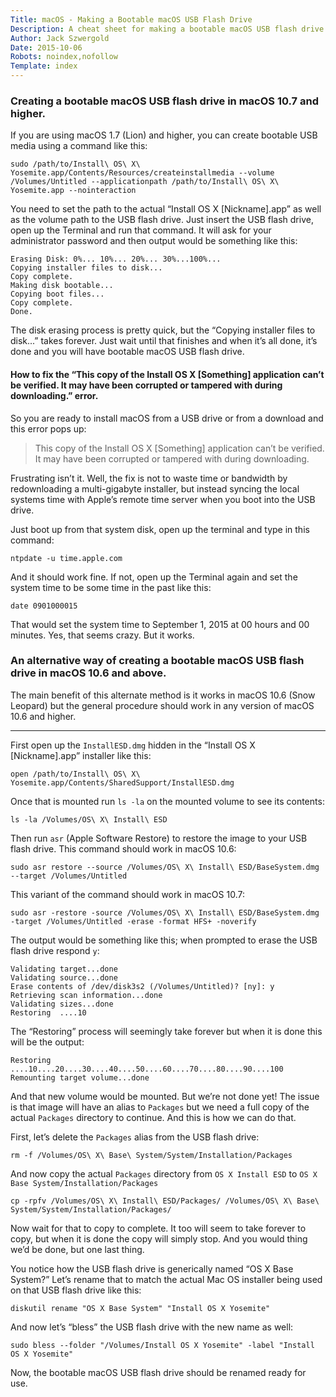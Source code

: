 ```yaml
---
Title: macOS - Making a Bootable macOS USB Flash Drive
Description: A cheat sheet for making a bootable macOS USB flash drive.
Author: Jack Szwergold
Date: 2015-10-06
Robots: noindex,nofollow
Template: index
---
```


### Creating a bootable macOS USB flash drive in macOS 10.7 and higher.

If you are using macOS 1.7 (Lion) and higher, you can create bootable USB media using a command like this:

    sudo /path/to/Install\ OS\ X\ Yosemite.app/Contents/Resources/createinstallmedia --volume /Volumes/Untitled --applicationpath /path/to/Install\ OS\ X\ Yosemite.app --nointeraction

You need to set the path to the actual “Install OS X [Nickname].app” as well as the volume path to the USB flash drive. Just insert the USB flash drive, open up the Terminal and run that command. It will ask for your administrator password and then output would be something like this:

    Erasing Disk: 0%... 10%... 20%... 30%...100%...
    Copying installer files to disk...
    Copy complete.
    Making disk bootable...
    Copying boot files...
    Copy complete.
    Done.

The disk erasing process is pretty quick, but the “Copying installer files to disk...” takes forever. Just wait until that finishes and when it’s all done, it’s done and you will have bootable macOS USB flash drive.

#### How to fix the “This copy of the Install OS X [Something] application can’t be verified. It may have been corrupted or tampered with during downloading.” error.

So you are ready to install macOS from a USB drive or from a download and this error pops up:

> This copy of the Install OS X [Something] application can’t be verified. It may have been corrupted or tampered with during downloading.

Frustrating isn’t it. Well, the fix is not to waste time or bandwidth by redownloading a multi-gigabyte installer, but instead syncing the local systems time with Apple’s remote time server when you boot into the USB drive.

Just boot up from that system disk, open up the terminal and type in this command:

    ntpdate -u time.apple.com

And it should work fine. If not, open up the Terminal again and set the system time to be some time in the past like this:

    date 0901000015

That would set the system time to September 1, 2015 at 00 hours and 00 minutes. Yes, that seems crazy. But it works.

### An alternative way of creating a bootable macOS USB flash drive in macOS 10.6 and above.

The main benefit of this alternate method is it works in macOS 10.6 (Snow Leopard) but the general procedure should work in any version of macOS 10.6 and higher.

***

First open up the `InstallESD.dmg` hidden in the “Install OS X [Nickname].app” installer like this:

    open /path/to/Install\ OS\ X\ Yosemite.app/Contents/SharedSupport/InstallESD.dmg

Once that is mounted run `ls -la` on the mounted volume to see its contents:

    ls -la /Volumes/OS\ X\ Install\ ESD

Then run `asr` (Apple Software Restore) to restore the image to your USB flash drive. This command should work in macOS 10.6:

    sudo asr restore --source /Volumes/OS\ X\ Install\ ESD/BaseSystem.dmg --target /Volumes/Untitled

This variant of the command should work in macOS 10.7:

    sudo asr -restore -source /Volumes/OS\ X\ Install\ ESD/BaseSystem.dmg -target /Volumes/Untitled -erase -format HFS+ -noverify

The output would be something like this; when prompted to erase the USB flash drive respond `y`:

    Validating target...done
    Validating source...done
    Erase contents of /dev/disk3s2 (/Volumes/Untitled)? [ny]: y
    Retrieving scan information...done
    Validating sizes...done
    Restoring  ....10

The “Restoring” process will seemingly take forever but when it is done this will be the output:

    Restoring  ....10....20....30....40....50....60....70....80....90....100
    Remounting target volume...done

And that new volume would be mounted. But we’re not done yet! The issue is that image will have an alias to `Packages` but we need a full copy of the actual `Packages` directory to continue. And this is how we can do that.

First, let’s delete the `Packages` alias from the USB flash drive:

    rm -f /Volumes/OS\ X\ Base\ System/System/Installation/Packages

And now copy the actual `Packages` directory from `OS X Install ESD` to `OS X Base System/Installation/Packages`

    cp -rpfv /Volumes/OS\ X\ Install\ ESD/Packages/ /Volumes/OS\ X\ Base\ System/System/Installation/Packages/

Now wait for that to copy to complete. It too will seem to take forever to copy, but when it is done the copy will simply stop. And you would thing we’d be done,  but one last thing.

You notice how the USB flash drive is generically named “OS X Base System?” Let’s rename that to match the actual Mac OS installer being used on that USB flash drive like this:

    diskutil rename "OS X Base System" "Install OS X Yosemite"

And now let’s “bless” the USB flash drive with the new name as well:

    sudo bless --folder "/Volumes/Install OS X Yosemite" -label "Install OS X Yosemite"

Now, the bootable macOS USB flash drive should be renamed ready for use.
